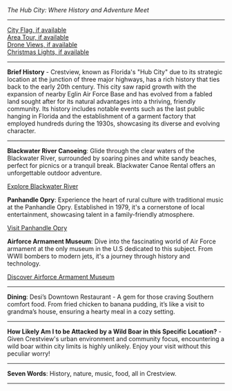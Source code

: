*The Hub City: Where History and Adventure Meet*

---

[City Flag, if available](https://www.google.com/search?tbm=isch&q=Crestview+FL+Flag+Picture)  
[Area Tour, if available](https://www.youtube.com/results?search_query=Crestview+FL+4k+tour)  
[Drone Views, if available](https://www.youtube.com/results?search_query=Crestview+FL+4k+drone)  
[Christmas Lights, if available](https://www.youtube.com/results?search_query=Crestview+FL+christmas+lights)

---

**Brief History** - Crestview, known as Florida's "Hub City" due to its strategic location at the junction of three major highways, has a rich history that ties back to the early 20th century. This city saw rapid growth with the expansion of nearby Eglin Air Force Base and has evolved from a fabled land sought after for its natural advantages into a thriving, friendly community. Its history includes notable events such as the last public hanging in Florida and the establishment of a garment factory that employed hundreds during the 1930s, showcasing its diverse and evolving character.

---

**Blackwater River Canoeing**: Glide through the clear waters of the Blackwater River, surrounded by soaring pines and white sandy beaches, perfect for picnics or a tranquil break. Blackwater Canoe Rental offers an unforgettable outdoor adventure.

[Explore Blackwater River](https://www.youtube.com/results?search_query=Crestview+FL+Blackwater+River+Canoeing)

**Panhandle Opry**: Experience the heart of rural culture with traditional music at the Panhandle Opry. Established in 1979, it's a cornerstone of local entertainment, showcasing talent in a family-friendly atmosphere.

[Visit Panhandle Opry](https://www.youtube.com/results?search_query=Crestview+FL+Panhandle+Opry)

**Airforce Armament Museum**: Dive into the fascinating world of Air Force armament at the only museum in the U.S dedicated to this subject. From WWII bombers to modern jets, it's a journey through history and technology.

[Discover Airforce Armament Museum](https://www.youtube.com/results?search_query=Airforce+Armament+Museum)

---

**Dining**: Desi’s Downtown Restaurant - A gem for those craving Southern comfort food. From fried chicken to banana pudding, it’s like a visit to grandma’s house, ensuring a hearty meal in a cozy setting.

---

**How Likely Am I to be Attacked by a Wild Boar in this Specific Location?** - Given Crestview's urban environment and community focus, encountering a wild boar within city limits is highly unlikely. Enjoy your visit without this peculiar worry!

---

**Seven Words**: History, nature, music, food, all in Crestview.

---